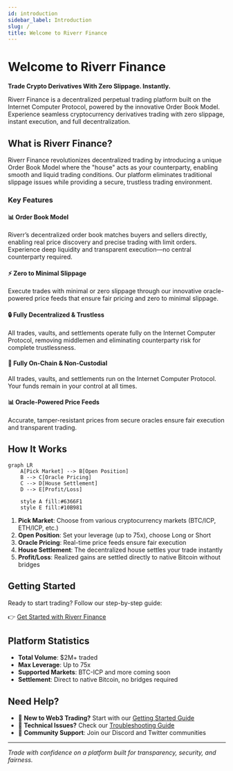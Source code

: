 ```yaml
---
id: introduction
sidebar_label: Introduction
slug: /
title: Welcome to Riverr Finance
---
```


# Welcome to Riverr Finance

**Trade Crypto Derivatives With Zero Slippage. Instantly.**

Riverr Finance is a decentralized perpetual trading platform built on the Internet Computer Protocol, powered by the innovative Order Book Model. Experience seamless cryptocurrency derivatives trading with zero slippage, instant execution, and full decentralization.

## What is Riverr Finance?

Riverr Finance revolutionizes decentralized trading by introducing a unique Order Book Model where the "house" acts as your counterparty, enabling smooth and liquid trading conditions. Our platform eliminates traditional slippage issues while providing a secure, trustless trading environment.

### Key Features

<div className="feature-card">

#### 📊 Order Book Model

Riverr’s decentralized order book matches buyers and sellers directly, enabling real price discovery and precise trading with limit orders. Experience deep liquidity and transparent execution—no central counterparty required.

</div>

<div className="feature-card">

#### ⚡ Zero to Minimal Slippage

Execute trades with minimal or zero slippage through our innovative oracle-powered price feeds that ensure fair pricing and zero to minimal slippage.

</div>

<div className="feature-card">

#### 🔒 Fully Decentralized & Trustless

All trades, vaults, and settlements operate fully on the Internet Computer Protocol, removing middlemen and eliminating counterparty risk for complete trustlessness.

</div>

<div className="feature-card">

#### 🚀 Fully On-Chain & Non-Custodial

All trades, vaults, and settlements run on the Internet Computer Protocol. Your funds remain in your control at all times.

</div>

<div className="feature-card">

#### 📊 Oracle-Powered Price Feeds

Accurate, tamper-resistant prices from secure oracles ensure fair execution and transparent trading.

</div>

## How It Works

```mermaid
graph LR
    A[Pick Market] --> B[Open Position]
    B --> C[Oracle Pricing] 
    C --> D[House Settlement]
    D --> E[Profit/Loss]
    
    style A fill:#6366F1
    style E fill:#10B981
```

1. **Pick Market**: Choose from various cryptocurrency markets (BTC/ICP, ETH/ICP, etc.)
2. **Open Position**: Set your leverage (up to 75x), choose Long or Short
3. **Oracle Pricing**: Real-time price feeds ensure fair execution
4. **House Settlement**: The decentralized house settles your trade instantly
5. **Profit/Loss**: Realized gains are settled directly to native Bitcoin without bridges

## Getting Started

Ready to start trading? Follow our step-by-step guide:

👉 [Get Started with Riverr Finance](./v1/users/getting-started.md)

## Platform Statistics

- **Total Volume**: $2M+ traded
- **Max Leverage**: Up to 75x
- **Supported Markets**: BTC-ICP and more coming soon
- **Settlement**: Direct to native Bitcoin, no bridges required

## Need Help?

- 📖 **New to Web3 Trading?** Start with our [Getting Started Guide](./v1/users/getting-started.md)
- 🔧 **Technical Issues?** Check our [Troubleshooting Guide](./v1/users/troubleshooting.md)
- 💬 **Community Support**: Join our Discord and Twitter communities

---

*Trade with confidence on a platform built for transparency, security, and fairness.*
